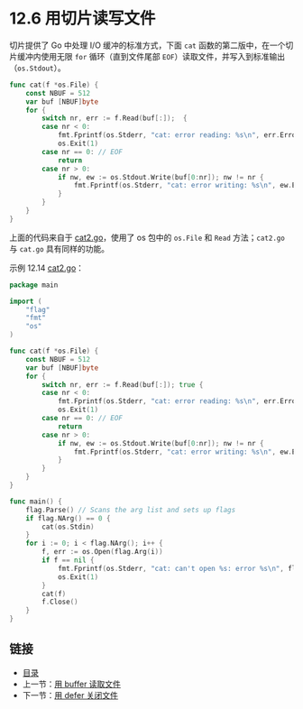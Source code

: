 # 12.6 用切片读写文件

切片提供了 Go 中处理 I/O 缓冲的标准方式，下面 `cat` 函数的第二版中，在一个切片缓冲内使用无限 `for` 循环（直到文件尾部 `EOF`）读取文件，并写入到标准输出（`os.Stdout`）。

```go
func cat(f *os.File) {
	const NBUF = 512
	var buf [NBUF]byte
	for {
		switch nr, err := f.Read(buf[:]);  {
		case nr < 0:
			fmt.Fprintf(os.Stderr, "cat: error reading: %s\n", err.Error())
			os.Exit(1)
		case nr == 0: // EOF
			return
		case nr > 0:
			if nw, ew := os.Stdout.Write(buf[0:nr]); nw != nr {
				fmt.Fprintf(os.Stderr, "cat: error writing: %s\n", ew.Error())
			}
		}
	}
}
```

上面的代码来自于 [cat2.go](examples/chapter_12/cat2.go)，使用了 os 包中的 `os.File` 和 `Read` 方法；`cat2.go` 与 `cat.go` 具有同样的功能。

示例 12.14 [cat2.go](examples/chapter_12/cat2.go)：

```go
package main

import (
	"flag"
	"fmt"
	"os"
)

func cat(f *os.File) {
	const NBUF = 512
	var buf [NBUF]byte
	for {
		switch nr, err := f.Read(buf[:]); true {
		case nr < 0:
			fmt.Fprintf(os.Stderr, "cat: error reading: %s\n", err.Error())
			os.Exit(1)
		case nr == 0: // EOF
			return
		case nr > 0:
			if nw, ew := os.Stdout.Write(buf[0:nr]); nw != nr {
				fmt.Fprintf(os.Stderr, "cat: error writing: %s\n", ew.Error())
			}
		}
	}
}

func main() {
	flag.Parse() // Scans the arg list and sets up flags
	if flag.NArg() == 0 {
		cat(os.Stdin)
	}
	for i := 0; i < flag.NArg(); i++ {
		f, err := os.Open(flag.Arg(i))
		if f == nil {
			fmt.Fprintf(os.Stderr, "cat: can't open %s: error %s\n", flag.Arg(i), err)
			os.Exit(1)
		}
		cat(f)
		f.Close()
	}
}
```

## 链接

- [目录](directory.md)
- 上一节：[用 buffer 读取文件](12.5.md)
- 下一节：[用 defer 关闭文件](12.7.md)
